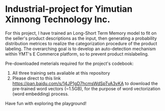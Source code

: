 # Industrial-project for Yimutian Xinnong Technology Inc.

For this project, I have trained an Long-Short Term Memory model to fit on the seller's product descriptions as the input, then generating a probability distribution metrices to realize the categorization procedure of the product labeling. The overarching goal is to develop an auto-detection mechanism within YMT's E Commerce platform, so to prevent product mislabeling. 

Pre-downloaded meterials required for the project's codebook:
1. All three training sets avaliable at this repository
2. Please direct to this link https://pan.baidu.com/s/14JP1gD7hcmsWdSpTvA3vKA to download the pre-trained word vectors (~1.5GB), for the purpose of word vectorization (word embedding) process.


Have fun with exploring the playground!

